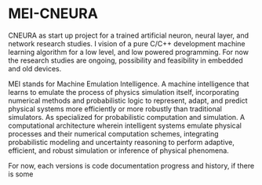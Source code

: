 # MEI-CNEURA
CNEURA as start up project for a trained artificial neuron, neural layer, and network research studies. I vision of a pure C/C++ development machine learning algorithm for a low level, and low powered programming. For now the research studies are ongoing, possibility and feasibility in embedded and old devices.

MEI stands for Machine Emulation Intelligence. A machine intelligence that learns to emulate the process of physics simulation itself, incorporating numerical methods and probabilistic logic to represent, adapt, and predict physical systems more efficiently or more robustly than traditional simulators. As specialized for probabilistic computation and simulation. A computational architecture wherein intelligent systems emulate physical processes and their numerical computation schemes, integrating probabilistic modeling and uncertainty reasoning to perform adaptive, efficient, and robust simulation or inference of physical phenomena.

For now, each versions is code documentation progress and history, if there is some 
